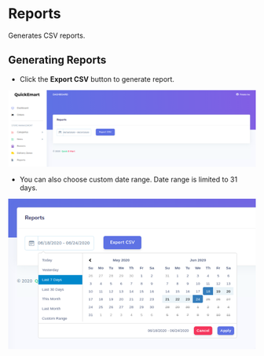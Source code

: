 # Reports

Generates CSV reports.

## Generating Reports

* Click the **Export CSV** button to generate report.

![](/_media/reports.png ":zoom")

* You can also choose custom date range. Date range is limited to 31 days.

![](/_media/reports_dates.png ":zoom")
